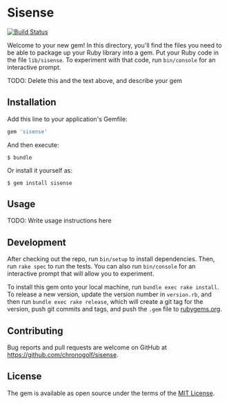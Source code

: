 # Sisense

[![Build Status](https://travis-ci.com/chronogolf/sisense.svg?branch=master)](https://travis-ci.com/chronogolf/sisense)

Welcome to your new gem! In this directory, you'll find the files you need to be able to package up your Ruby library into a gem. Put your Ruby code in the file `lib/sisense`. To experiment with that code, run `bin/console` for an interactive prompt.

TODO: Delete this and the text above, and describe your gem

## Installation

Add this line to your application's Gemfile:

```ruby
gem 'sisense'
```

And then execute:

    $ bundle

Or install it yourself as:

    $ gem install sisense

## Usage

TODO: Write usage instructions here

## Development

After checking out the repo, run `bin/setup` to install dependencies. Then, run `rake spec` to run the tests. You can also run `bin/console` for an interactive prompt that will allow you to experiment.

To install this gem onto your local machine, run `bundle exec rake install`. To release a new version, update the version number in `version.rb`, and then run `bundle exec rake release`, which will create a git tag for the version, push git commits and tags, and push the `.gem` file to [rubygems.org](https://rubygems.org).

## Contributing

Bug reports and pull requests are welcome on GitHub at https://github.com/chronogolf/sisense.

## License

The gem is available as open source under the terms of the [MIT License](https://opensource.org/licenses/MIT).
